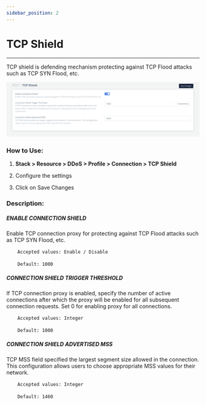 ```yaml
---
sidebar_position: 2
---
```


# TCP Shield

---

TCP shield is defending mechanism protecting against TCP Flood attacks such as TCP SYN Flood, etc. 

![tcp shield](/img/ddos/v7/docs/tcpshield1.png)

### **How to Use:**

1. **Stack > Resource > DDoS > Profile > Connection > TCP Shield**

2. Configure the settings

3. Click on Save Changes

### **Description:**

##### **ENABLE CONNECTION SHIELD**

Enable TCP connection proxy for protecting against TCP Flood attacks such as TCP SYN Flood, etc.

```
    Accepted values: Enable / Disable
    
    Default: 1000
```


##### **CONNECTION SHIELD TRIGGER THRESHOLD**

If TCP connection proxy is enabled, specify the number of active connections after which the proxy will be enabled for all subsequent connection requests. Set 0 for enabling proxy for all connections.

```
    Accepted values: Integer
    
    Default: 1000
```


##### **CONNECTION SHIELD ADVERTISED MSS**

TCP MSS field specified the largest segment size allowed in the connection. This configuration allows users to choose appropriate MSS values for their network.

```
    Accepted values: Integer
    
    Default: 1460
```

